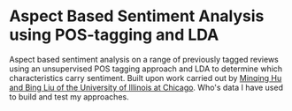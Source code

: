 # Aspect Based Sentiment Analysis using POS-tagging and LDA
Aspect based sentiment analysis on a range of previously tagged reviews using an unsupervised POS tagging approach and LDA to determine which characteristics carry sentiment.
Built upon work carried out by [Minqing Hu and Bing Liu of the University of Illinois at Chicago](https://www.cs.uic.edu/~liub/publications/aaai04-featureExtract.pdf).
Who's data I have used to build and test my approaches.
